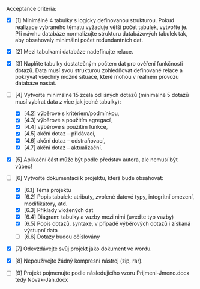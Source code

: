 Acceptance criteria:

- [X] [1] Minimálně 4 tabulky s logicky definovanou strukturou. Pokud realizace vybraného tématu vyžaduje větší počet
  tabulek, vytvořte je. Při návrhu databáze normalizujte strukturu databázových tabulek tak, aby obsahovaly minimální
  počet redundantních dat.

- [X] [2] Mezi tabulkami databáze nadefinujte relace.

- [X] [3] Naplňte tabulky dostatečným počtem dat pro ověření funkčnosti dotazů. Data musí svou strukturou zohledňovat
  definované relace a pokrývat všechny možné situace, které mohou v reálném provozu databáze nastat.

- [ ] [4] Vytvořte minimálně 15 zcela odlišných dotazů (minimálně 5 dotazů musí vybírat data z více jak jedné tabulky):
    - [X] [4.2] výběrové s kritériem/podmínkou,
    - [X] [4.3] výběrové s použitím agregací,
    - [X] [4.4] výběrové s použitím funkce,
    - [X] [4.5] akční dotaz – přidávací,
    - [X] [4.6] akční dotaz – odstraňovací,
    - [X] [4.7] akční dotaz – aktualizační.

- [X] [5] Aplikační část může být podle představ autora, ale nemusí být vůbec!
- [ ] [6] Vytvořte dokumentaci k projektu, která bude obsahovat:
    - [X] [6.1] Téma projektu
    - [X] [6.2] Popis tabulek: atributy, zvolené datové typy, integritní omezení, modifikátory, atd.
    - [X] [6.3] Příklady vložených dat
    - [X] [6.4] Diagram: tabulky a vazby mezi nimi (uveďte typ vazby)
    - [X] [6.5] Popis dotazů, syntaxe, v případě výběrových dotazů i získaná výstupní data
    - [ ] [6.6] Dotazy budou očíslovány

- [X] [7] Odevzdávejte svůj projekt jako dokument ve wordu.
- [X] [8] Nepoužívejte žádný kompresní nástroj (zip, rar).
- [ ] [9] Projekt pojmenujte podle následujícího vzoru Prijmeni-Jmeno.docx tedy Novak-Jan.docx 